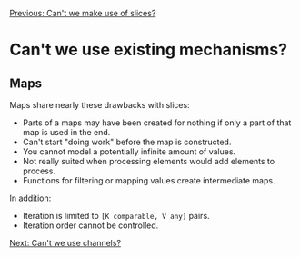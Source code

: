 [Previous: Can't we make use of slices?](./03_01_slices.md)

# Can't we use existing mechanisms?

## Maps

Maps share nearly these drawbacks with slices:

* Parts of a maps may have been created for nothing if only a part of that map is used in the end.
* Can't start "doing work" before the map is constructed.
* You cannot model a potentially infinite amount of values.
* Not really suited when processing elements would add elements to process.
* Functions for filtering or mapping values create intermediate maps.

In addition:

* Iteration is limited to `[K comparable, V any]` pairs.
* Iteration order cannot be controlled.

[Next: Can't we use channels?](./03_03_channels.md)
